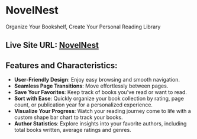 # NovelNest

Organize Your Bookshelf, Create Your Personal Reading Library

## Live Site URL: [NovelNest](https://novelnestlibrary.netlify.app/)

## Features and Characteristics:

- **User-Friendly Design**: Enjoy easy browsing and smooth navigation.
- **Seamless Page Transitions**: Move effortlessly between pages.
- **Save Your Favorites**: Keep track of books you've read or want to read.
- **Sort with Ease**: Quickly organize your book collection by rating, page count, or publication year for a personalized experience.
- **Visualize Your Progress**: Watch your reading journey come to life with a custom shape bar chart to track your books.
- **Author Statistics**: Explore insights into your favorite authors, including total books written, average ratings and genres.